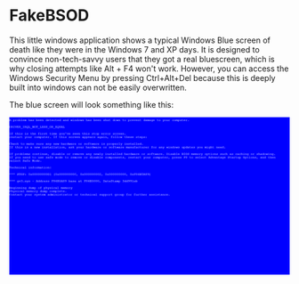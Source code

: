 # FakeBSOD
This little windows application shows a typical Windows Blue screen of death like they were in the Windows 7 and XP days.
It is designed to convince non-tech-savvy users that they got a real bluescreen, which is why closing attempts like Alt + F4 won't work.
However, you can access the Windows Security Menu by pressing Ctrl+Alt+Del because this is deeply built into windows can not be easily overwritten.

The blue screen will look something like this:
<p align="center">
  <img alt="Screenshot of the main menu" src="https://raw.githubusercontent.com/Lukas34/FakeBSOD/master/Images/Screenshot.png">
</p>
